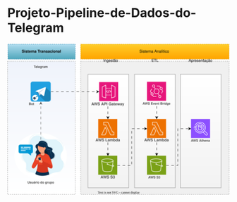 # Projeto-Pipeline-de-Dados-do-Telegram

![arquitetura](https://raw.githubusercontent.com/layssasantos/Projeto-Pipeline-de-Dados-do-Telegram/76120fea0d0cb0764eeaa3ae632bb24d4dbd6591/Imagens/arquitetura-pipeline.drawio.svg)
